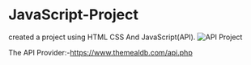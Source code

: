 # JavaScript-Project
created a project using HTML CSS And JavaScript(API). 
![API Project](https://user-images.githubusercontent.com/105486742/200236259-bec745a6-0f4d-4eb8-8dff-6149a6a8a6cc.jpg)

The API Provider:-https://www.themealdb.com/api.php
